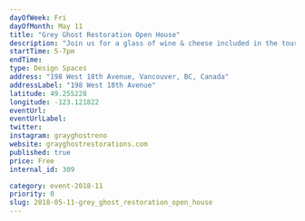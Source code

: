 ```yaml
---
dayOfWeek: Fri
dayOfMonth: May 11
title: "Grey Ghost Restoration Open House"
description: "Join us for a glass of wine & cheese included in the tour of a fully restored 1995 34 ft Airstream trailer by Gray Ghost Restorations.  James Thiessen will discuss his design strategy and the improvements he made to make this trailer a travelling home. "
startTime: 5-7pm
endTime: 
type: Design Spaces
address: "198 West 18th Avenue, Vancouver, BC, Canada"
addressLabel: "198 West 18th Avenue"
latitude: 49.255228
longitude: -123.121822
eventUrl: 
eventUrlLabel: 
twitter: 
instagram: grayghostreno
website: grayghostrestorations.com
published: true
price: Free
internal_id: 309

category: event-2018-11
priority: 0
slug: 2018-05-11-grey_ghost_restoration_open_house
---
```

